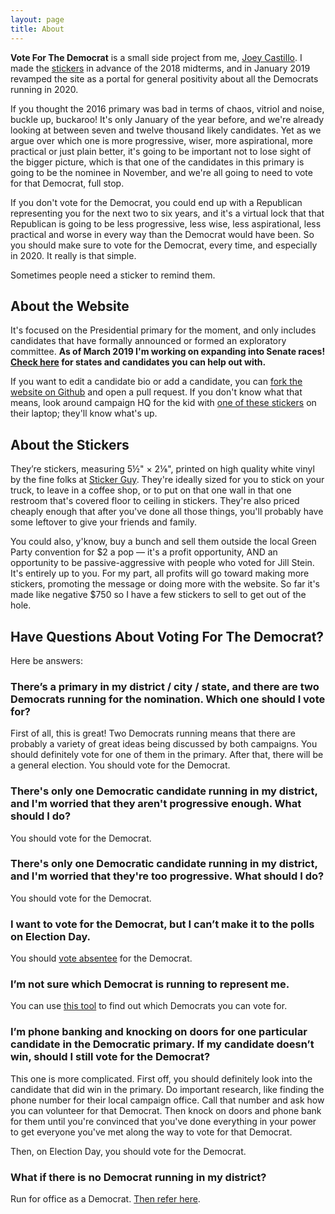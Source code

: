 ```yaml
---
layout: page
title: About
---
```

**Vote For The Democrat** is a small side project from me, [Joey Castillo](https://www.joeycastillo.com/). I made the [stickers](/stickers/) in advance of the 2018 midterms, and in January 2019 revamped the site as a portal for general positivity about all the Democrats running in 2020. 

If you thought the 2016 primary was bad in terms of chaos, vitriol and noise, buckle up, buckaroo! It's only January of the year before, and we're already looking at between seven and twelve thousand likely candidates. Yet as we argue over which one is more progressive, wiser, more aspirational, more practical or just plain better, it's going to be important not to lose sight of the bigger picture, which is that one of the candidates in this primary is going to be the nominee in November, and we're all going to need to vote for that Democrat, full stop.

If you don't vote for the Democrat, you could end up with a Republican representing you for the next two to six years, and it's a virtual lock that that Republican is going to be less progressive, less wise, less aspirational, less practical and worse in every way than the Democrat would have been. So you should make sure to vote for the Democrat, every time, and especially in 2020. It really is that simple.

Sometimes people need a sticker to remind them.

## About the Website

It's focused on the Presidential primary for the moment, and only includes candidates that have formally announced or formed an exploratory committee. **As of March 2019 I'm working on expanding into Senate races! [Check here](https://github.com/joeycastillo/voteforthedemocrat/issues) for states and candidates you can help out with.**

If you want to edit a candidate bio or add a candidate, you can [fork the website on Github](https://github.com/joeycastillo/voteforthedemocrat) and open a pull request. If you don't know what that means, look around campaign HQ for the kid with [one of these stickers](https://supporters.eff.org/shop/eff-sticker-pack) on their laptop; they'll know what's up.

## About the Stickers

They’re stickers, measuring 5½" × 2⅛", printed on high quality white vinyl by the fine folks at [Sticker Guy](https://www.stickerguy.com). They're ideally sized for you to stick on your truck, to leave in a coffee shop, or to put on that one wall in that one restroom that's covered floor to ceiling in stickers. They're also priced cheaply enough that after you've done all those things, you'll probably have some leftover to give your friends and family.

You could also, y'know, buy a bunch and sell them outside the local Green Party convention for $2 a pop — it's a profit opportunity, AND an opportunity to be passive-aggressive with people who voted for Jill Stein. It's entirely up to you. For my part, all profits will go toward making more stickers, promoting the message or doing more with the website. So far it's made like negative $750 so I have a few stickers to sell to get out of the hole.

## Have Questions About Voting For The Democrat?

Here be answers:

### There’s a primary in my district / city / state, and there are two Democrats running for the nomination. Which one should I vote for?

First of all, this is great! Two Democrats running means that there are probably a variety of great ideas being discussed by both campaigns. You should definitely vote for one of them in the primary. After that, there will be a general election. You should vote for the Democrat.

### There's only one Democratic candidate running in my district, and I'm worried that they aren't progressive enough. What should I do?

You should vote for the Democrat.

### There's only one Democratic candidate running in my district, and I'm worried that they're too progressive. What should I do?

You should vote for the Democrat.

### I want to vote for the Democrat, but I can’t make it to the polls on Election Day.

You should [vote absentee](https://www.usa.gov/absentee-voting) for the Democrat.

### I’m not sure which Democrat is running to represent me.

You can use [this tool](https://www.usa.gov/election-office) to find out which Democrats you can vote for.

### I’m phone banking and knocking on doors for one particular candidate in the Democratic primary. If my candidate doesn’t win, should I still vote for the Democrat?

This one is more complicated. First off, you should definitely look into the candidate that did win in the primary. Do important research, like finding the phone number for their local campaign office. Call that number and ask how you can volunteer for that Democrat. Then knock on doors and phone bank for them until you're convinced that you've done everything in your power to get everyone you've met along the way to vote for that Democrat.

Then, on Election Day, you should vote for the Democrat.

### What if there is no Democrat running in my district?

Run for office as a Democrat. [Then refer here](http://www.voteforthedemocrat.org/).
